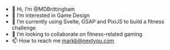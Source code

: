 - 👋 Hi, I’m @MDBrittingham
- 👀 I’m interested in Game Design
- 🌱 I’m currently using Svelte, GSAP and PixiJS to build a fitness challenge
- 💞️ I’m looking to collaborate on fitness-related gaming
- 📫 How to reach me markb@nextyou.com

<!---
MDBrittingham/MDBrittingham is a ✨ special ✨ repository because its `README.md` (this file) appears on your GitHub profile.
You can click the Preview link to take a look at your changes.
--->
